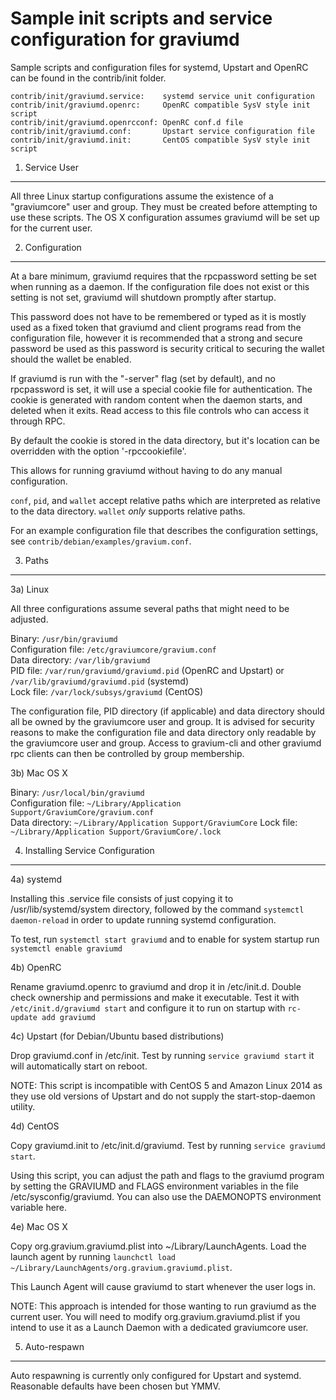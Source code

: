 Sample init scripts and service configuration for graviumd
==========================================================

Sample scripts and configuration files for systemd, Upstart and OpenRC
can be found in the contrib/init folder.

    contrib/init/graviumd.service:    systemd service unit configuration
    contrib/init/graviumd.openrc:     OpenRC compatible SysV style init script
    contrib/init/graviumd.openrcconf: OpenRC conf.d file
    contrib/init/graviumd.conf:       Upstart service configuration file
    contrib/init/graviumd.init:       CentOS compatible SysV style init script

1. Service User
---------------------------------

All three Linux startup configurations assume the existence of a "graviumcore" user
and group.  They must be created before attempting to use these scripts.
The OS X configuration assumes graviumd will be set up for the current user.

2. Configuration
---------------------------------

At a bare minimum, graviumd requires that the rpcpassword setting be set
when running as a daemon.  If the configuration file does not exist or this
setting is not set, graviumd will shutdown promptly after startup.

This password does not have to be remembered or typed as it is mostly used
as a fixed token that graviumd and client programs read from the configuration
file, however it is recommended that a strong and secure password be used
as this password is security critical to securing the wallet should the
wallet be enabled.

If graviumd is run with the "-server" flag (set by default), and no rpcpassword is set,
it will use a special cookie file for authentication. The cookie is generated with random
content when the daemon starts, and deleted when it exits. Read access to this file
controls who can access it through RPC.

By default the cookie is stored in the data directory, but it's location can be overridden
with the option '-rpccookiefile'.

This allows for running graviumd without having to do any manual configuration.

`conf`, `pid`, and `wallet` accept relative paths which are interpreted as
relative to the data directory. `wallet` *only* supports relative paths.

For an example configuration file that describes the configuration settings,
see `contrib/debian/examples/gravium.conf`.

3. Paths
---------------------------------

3a) Linux

All three configurations assume several paths that might need to be adjusted.

Binary:              `/usr/bin/graviumd`  
Configuration file:  `/etc/graviumcore/gravium.conf`  
Data directory:      `/var/lib/graviumd`  
PID file:            `/var/run/graviumd/graviumd.pid` (OpenRC and Upstart) or `/var/lib/graviumd/graviumd.pid` (systemd)  
Lock file:           `/var/lock/subsys/graviumd` (CentOS)  

The configuration file, PID directory (if applicable) and data directory
should all be owned by the graviumcore user and group.  It is advised for security
reasons to make the configuration file and data directory only readable by the
graviumcore user and group.  Access to gravium-cli and other graviumd rpc clients
can then be controlled by group membership.

3b) Mac OS X

Binary:              `/usr/local/bin/graviumd`  
Configuration file:  `~/Library/Application Support/GraviumCore/gravium.conf`  
Data directory:      `~/Library/Application Support/GraviumCore`
Lock file:           `~/Library/Application Support/GraviumCore/.lock`

4. Installing Service Configuration
-----------------------------------

4a) systemd

Installing this .service file consists of just copying it to
/usr/lib/systemd/system directory, followed by the command
`systemctl daemon-reload` in order to update running systemd configuration.

To test, run `systemctl start graviumd` and to enable for system startup run
`systemctl enable graviumd`

4b) OpenRC

Rename graviumd.openrc to graviumd and drop it in /etc/init.d.  Double
check ownership and permissions and make it executable.  Test it with
`/etc/init.d/graviumd start` and configure it to run on startup with
`rc-update add graviumd`

4c) Upstart (for Debian/Ubuntu based distributions)

Drop graviumd.conf in /etc/init.  Test by running `service graviumd start`
it will automatically start on reboot.

NOTE: This script is incompatible with CentOS 5 and Amazon Linux 2014 as they
use old versions of Upstart and do not supply the start-stop-daemon utility.

4d) CentOS

Copy graviumd.init to /etc/init.d/graviumd. Test by running `service graviumd start`.

Using this script, you can adjust the path and flags to the graviumd program by
setting the GRAVIUMD and FLAGS environment variables in the file
/etc/sysconfig/graviumd. You can also use the DAEMONOPTS environment variable here.

4e) Mac OS X

Copy org.gravium.graviumd.plist into ~/Library/LaunchAgents. Load the launch agent by
running `launchctl load ~/Library/LaunchAgents/org.gravium.graviumd.plist`.

This Launch Agent will cause graviumd to start whenever the user logs in.

NOTE: This approach is intended for those wanting to run graviumd as the current user.
You will need to modify org.gravium.graviumd.plist if you intend to use it as a
Launch Daemon with a dedicated graviumcore user.

5. Auto-respawn
-----------------------------------

Auto respawning is currently only configured for Upstart and systemd.
Reasonable defaults have been chosen but YMMV.
